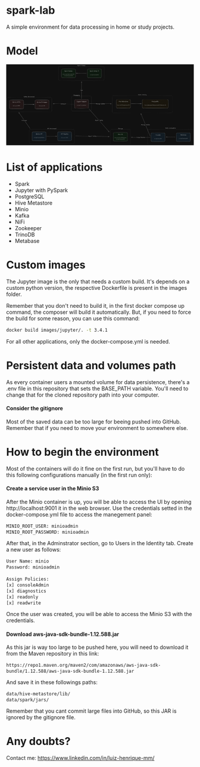 # spark-lab

A simple environment for data processing in home or study projects.

# Model

![Model](https://github.com/luizhenriquemm/spark-lab/blob/main/model.png)

# List of applications
- Spark
- Jupyter with PySpark
- PostgreSQL
- Hive Metastore
- Minio
- Kafka
- NiFi 
- Zookeeper
- TrinoDB
- Metabase

# Custom images

The Jupyter image is the only that needs a custom build. It's depends on a custom python version, the respective Dockerfile is present in the images folder.

Remember that you don't need to build it, in the first docker compose up command, the composer will build it automatically. But, if you need to force the build for some reason, you can use this command:

```sh
docker build images/jupyter/. -t 3.4.1
```

For all other applications, only the docker-compose.yml is needed.

# Persistent data and volumes path

As every container users a mounted volume for data persistence, there's a .env file in this repository that sets the BASE_PATH variable. You'll need to change that for the cloned repository path into your computer.

#### Consider the gitignore

Most of the saved data can be too large for beeing pushed into GitHub. Remember that if you need to move your environment to somewhere else.

# How to begin the environment

Most of the containers will do it fine on the first run, but you'll have to do this following configurations manually (in the first run only):

#### Create a service user in the Minio S3

After the Minio container is up, you will be able to access the UI by opening http://localhost:9001 it in the web browser. Use the credentials setted in the docker-compose.yml file to access the manegement panel:

```
MINIO_ROOT_USER: minioadmin
MINIO_ROOT_PASSWORD: minioadmin
```

After that, in the Adminstrator section, go to Users in the Identity tab. Create a new user as follows:

```
User Name: minio
Password: minioadmin

Assign Policies:
[x] consoleAdmin
[x] diagnostics
[x] readonly
[x] readwrite
```

Once the user was created, you will be able to access the Minio S3 with the credentials.

#### Download aws-java-sdk-bundle-1.12.588.jar

As this jar is way too large to be pushed here, you will need to download it from the Maven repository in this link:

```
https://repo1.maven.org/maven2/com/amazonaws/aws-java-sdk-bundle/1.12.588/aws-java-sdk-bundle-1.12.588.jar
```

And save it in these followings paths:

```
data/hive-metastore/lib/
data/spark/jars/
```

Remember that you cant commit large files into GitHub, so this JAR is ignored by the gitignore file.

# Any doubts?

Contact me: https://www.linkedin.com/in/luiz-henrique-mm/